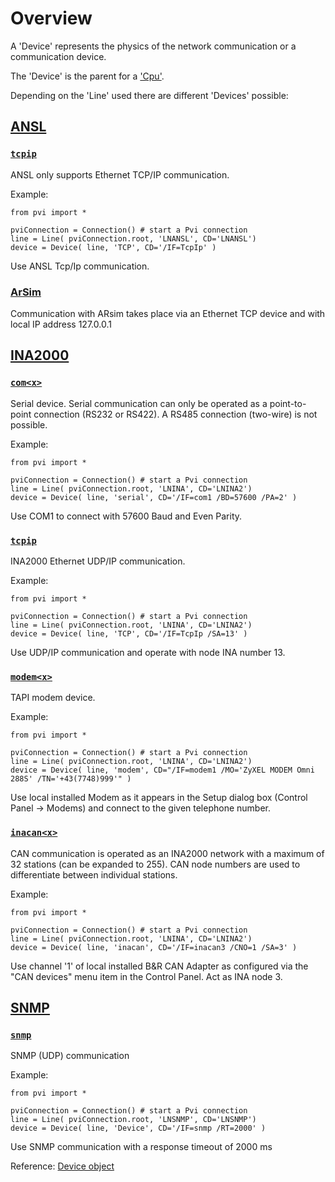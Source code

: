 # Overview

A 'Device' represents the physics of the network communication or a communication device.

The 'Device' is the parent for a ['Cpu'](cpu.md).

Depending on the 'Line' used there are different 'Devices' possible:

## [ANSL](https://help.br-automation.com/#/en/4/automationnet%2Fpvibase%2Flines%2Flnansl%2Fpvilnansldevice.htm) 
### [`tcpip`](https://help.br-automation.com/#/en/4/automationnet%2Fpvibase%2Flines%2Flnansl%2Fpvilnanslcommethernet.htm)
ANSL only supports Ethernet TCP/IP communication.

Example: 
```
from pvi import *

pviConnection = Connection() # start a Pvi connection
line = Line( pviConnection.root, 'LNANSL', CD='LNANSL')
device = Device( line, 'TCP', CD='/IF=TcpIp' )
```

Use ANSL Tcp/Ip communication.

### [ArSim](https://help.br-automation.com/#/en/4/automationnet%2Fpvibase%2Flines%2Flnansl%2Fpvilnanslcommar000.htm)

Communication with ARsim takes place via an Ethernet TCP device and with local IP address 127.0.0.1


## [INA2000](https://help.br-automation.com/#/en/4/automationnet%2Fpvibase%2Flines%2Flnina2%2Fpvilnina2device.htm)
### [`com<x>`](https://help.br-automation.com/#/en/4/automationnet%2Fpvibase%2Flines%2Flnina2%2Fpvilnina2deviceserial.htm)
Serial device. Serial communication can only be operated as a point-to-point connection (RS232 or RS422).
A RS485 connection (two-wire) is not possible.

Example: 
```
from pvi import *

pviConnection = Connection() # start a Pvi connection
line = Line( pviConnection.root, 'LNINA', CD='LNINA2')
device = Device( line, 'serial', CD='/IF=com1 /BD=57600 /PA=2' )
```
Use COM1 to connect with 57600 Baud and Even Parity.


### [`tcpip`](https://help.br-automation.com/#/en/4/automationnet%2Fpvibase%2Flines%2Flnina2%2Fpvilnina2deviceethernet.htm)
INA2000 Ethernet UDP/IP communication.

Example: 
```
from pvi import *

pviConnection = Connection() # start a Pvi connection
line = Line( pviConnection.root, 'LNINA', CD='LNINA2')
device = Device( line, 'TCP', CD='/IF=TcpIp /SA=13' )
```
Use UDP/IP communication and operate with node INA number 13.


### [`modem<x>`](https://help.br-automation.com/#/en/4/automationnet%2Fpvibase%2Flines%2Flnina2%2Fpvilnina2devicemodem.htm)
TAPI modem device.

Example: 
```
from pvi import *

pviConnection = Connection() # start a Pvi connection
line = Line( pviConnection.root, 'LNINA', CD='LNINA2')
device = Device( line, 'modem', CD="/IF=modem1 /MO='ZyXEL MODEM Omni 288S' /TN='+43(7748)999'" )
```

Use local installed Modem as it appears in the Setup dialog box (Control Panel -> Modems) and connect to the given telephone number.

### [`inacan<x>`](https://help.br-automation.com/#/en/4/automationnet%2Fpvibase%2Flines%2Flnina2%2Fpvilnina2devicecan.htm)

CAN communication is operated as an INA2000 network with a maximum of 32 stations (can be expanded to 255). 
CAN node numbers are used to differentiate between individual stations.

Example: 
```
from pvi import *

pviConnection = Connection() # start a Pvi connection
line = Line( pviConnection.root, 'LNINA', CD='LNINA2')
device = Device( line, 'inacan', CD='/IF=inacan3 /CNO=1 /SA=3' )
```

Use channel '1' of local installed B&R CAN Adapter as configured via the "CAN devices" menu item in the Control Panel.
Act as INA node 3.

## [SNMP](https://help.br-automation.com/#/en/4/automationnet%2Fpvibase%2Flines%2Flnsnmp%2Fpvilnsnmpcomm.htm)
### [`snmp`](https://help.br-automation.com/#/en/4/automationnet%2Fpvibase%2Flines%2Flnsnmp%2Fpvilnsnmpdevice.htm)


SNMP (UDP) communication 

Example:

```
from pvi import *

pviConnection = Connection() # start a Pvi connection
line = Line( pviConnection.root, 'LNSNMP', CD='LNSNMP')
device = Device( line, 'Device', CD='/IF=snmp /RT=2000' )
```

Use SNMP communication with a response timeout of 2000 ms

Reference: [Device object](../reference/device.md)
